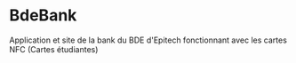 # BdeBank
Application et site de la bank du BDE d'Epitech fonctionnant avec les cartes NFC (Cartes étudiantes)

      
